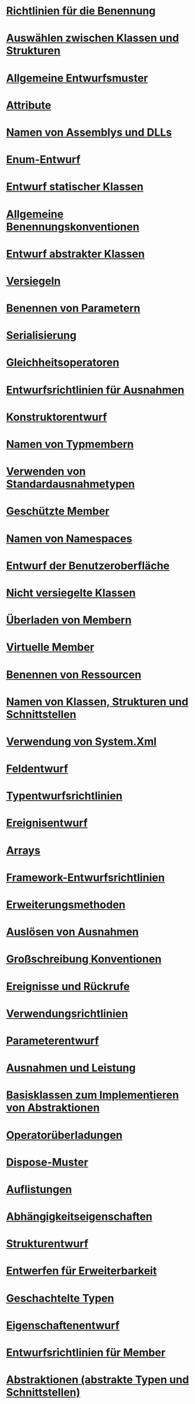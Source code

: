 # [Richtlinien für die Benennung](naming-guidelines.md)
# [Auswählen zwischen Klassen und Strukturen](choosing-between-class-and-struct.md)
# [Allgemeine Entwurfsmuster](common-design-patterns.md)
# [Attribute](attribute.md)
# [Namen von Assemblys und DLLs](names-of-assemblies-and-dlls.md)
# [Enum-Entwurf](enum.md)
# [Entwurf statischer Klassen](static-class.md)
# [Allgemeine Benennungskonventionen](general-naming-conventions.md)
# [Entwurf abstrakter Klassen](abstract-class.md)
# [Versiegeln](sealing.md)
# [Benennen von Parametern](naming-parameters.md)
# [Serialisierung](serialisierung.md)
# [Gleichheitsoperatoren](equality-operators.md)
# [Entwurfsrichtlinien für Ausnahmen](exceptions.md)
# [Konstruktorentwurf](constructor.md)
# [Namen von Typmembern](names-of-type-members.md)
# [Verwenden von Standardausnahmetypen](using-standard-exception-types.md)
# [Geschützte Member](protected-members.md)
# [Namen von Namespaces](names-of-namespaces.md)
# [Entwurf der Benutzeroberfläche](interface.md)
# [Nicht versiegelte Klassen](unsealed-classes.md)
# [Überladen von Membern](member-overloading.md)
# [Virtuelle Member](virtual-members.md)
# [Benennen von Ressourcen](naming-resources.md)
# [Namen von Klassen, Strukturen und Schnittstellen](names-of-classes-structs-and-interfaces.md)
# [Verwendung von System.Xml](system-xml-usage.md)
# [Feldentwurf](field.md)
# [Typentwurfsrichtlinien](type.md)
# [Ereignisentwurf](event.md)
# [Arrays](arrays.md)
# [Framework-Entwurfsrichtlinien](index.md)
# [Erweiterungsmethoden](extension-methods.md)
# [Auslösen von Ausnahmen](exception-throwing.md)
# [Großschreibung Konventionen](capitalization-conventions.md)
# [Ereignisse und Rückrufe](events-and-callbacks.md)
# [Verwendungsrichtlinien](usage-guidelines.md)
# [Parameterentwurf](parameter-design.md)
# [Ausnahmen und Leistung](exceptions-and-performance.md)
# [Basisklassen zum Implementieren von Abstraktionen](base-classes-for-implementing-abstractions.md)
# [Operatorüberladungen](operator-overloads.md)
# [Dispose-Muster](dispose-pattern.md)
# [Auflistungen](guidelines-for-collections.md)
# [Abhängigkeitseigenschaften](dependency-properties.md)
# [Strukturentwurf](struct.md)
# [Entwerfen für Erweiterbarkeit](designing-for-extensibility.md)
# [Geschachtelte Typen](nested-types.md)
# [Eigenschaftenentwurf](property.md)
# [Entwurfsrichtlinien für Member](member.md)
# [Abstraktionen (abstrakte Typen und Schnittstellen)](abstractions-abstract-types-and-interfaces.md)
